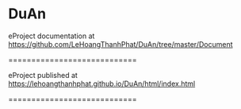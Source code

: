 # DuAn
eProject documentation at https://github.com/LeHoangThanhPhat/DuAn/tree/master/Document

============================

eProject published at https://lehoangthanhphat.github.io/DuAn/html/index.html

============================
